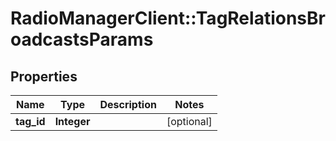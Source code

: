 # RadioManagerClient::TagRelationsBroadcastsParams

## Properties
Name | Type | Description | Notes
------------ | ------------- | ------------- | -------------
**tag_id** | **Integer** |  | [optional] 


